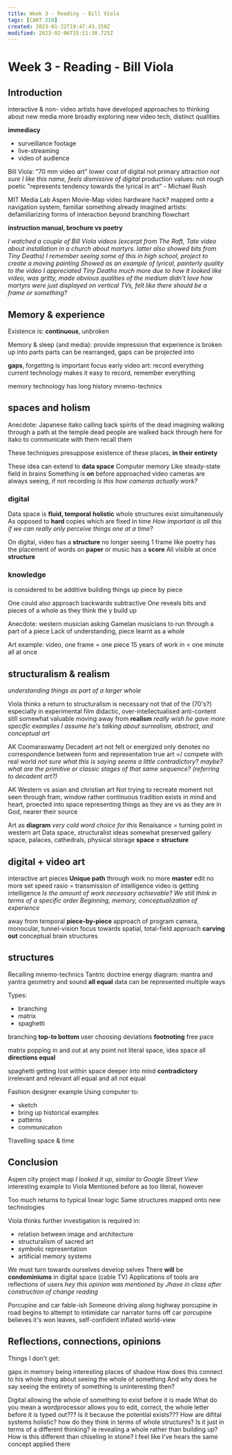```yaml
---
title: Week 3 - Reading - Bill Viola
tags: [CART 210]
created: 2023-01-22T19:47:43.150Z
modified: 2023-02-06T15:51:30.725Z
---
```


# Week 3 - Reading - Bill Viola

## Introduction

interactive & non- video artists have developed approaches to thinking about new media more broadly
exploring new video tech, distinct qualities

**immediacy**
- surveillance footage
- live-streaming 
- video of audience

Bill Viola:
"70 mm video art"
lower cost of digital not primary attraction
*not sure I like this name, feels dismissive of digital*
production values: not rough
poetic
"represents tendency towards the lyrical in art" - Michael Rush

MIT Media Lab Aspen Movie-Map
video hardware hack?
mapped onto a navigation system, familiar
something already imagined
artists: defamiliarizing forms of interaction
beyond branching flowchart

**instruction manual, brochure vs poetry**

*I watched a couple of Bill Viola videos
(excerpt from The Raft, Tate video about installation in a church about martyrs. latter also showed bits from Tiny Deaths)
I remember seeing some of this in high school, project to create a moving painting
Showed as an example of lyrical, painterly quality to the video
I appreciated Tiny Deaths much more due to how it looked like video, was gritty, made obvious qualities of the medium
didn't love how martyrs were just displayed on vertical TVs, felt like there should be a frame or something?*

## Memory & experience

Existence is:
**continuous**, unbroken

Memory & sleep (and media):
provide impression that experience is broken up into parts
parts can be rearranged,
gaps can be projected into

**gaps**, forgetting is important
focus
early video art: record everything
current technology makes it easy to record, remember everything

memory technology has long history
mnemo-technics

## spaces and holism

Anecdote:
Japanese itako calling back spirits of the dead
imagining walking through a path at the temple
dead people are walked back through here for itako to communicate with them
recall them

These techniques presuppose existence of these places, **in their entirety**

These idea can extend to **data space**
Computer memory
Like steady-state field in brains
Something is **on** before approached
video cameras are always seeing, if not recording
*is this how cameras actually work?*

### digital

Data space is **fluid, temporal**
**holistic**
whole structures exist simultaneously
As opposed to **hard** copies
which are fixed in time
*How important is all this if we can really only perceive things one at a time?*

On digital, video has a **structure**
no longer seeing 1 frame
like poetry has the placement of words on **paper**
or music has a **score**
All visible at once
**structure**

### knowledge
is considered to be additive
building things up piece by piece

One could also approach backwards
subtractive
One reveals bits and pieces of a whole
as they think the y build up

Anecdote:
western musician asking Gamelan musicians to run through a part of a piece
Lack of understanding, piece learnt as a whole

Art example:
video, one frame = one piece
15 years of work in < one minute
all at once

## structuralism & realism
*understanding things as part of a larger whole*

Viola thinks a return to structuralism is necessary
not that of the (70's?)
especially in experimental film
didactic, over-intellectualised
anti-content still somewhat valuable
moving away from **realism**
*really wish he gave more specific examples
I assume he's talking about surrealism, abstract, and conceptual art*

AK Coomaraswamy
Decadent art
not felt or energized
only denotes
no correspondence between form and representation
true art =/ compete with real world
*not sure what this is saying
seems a little contradictory? maybe?
what are the primitive or classic stages of that same sequence? (referring to decadent art?)*

AK
Western vs asian and christian art
Not trying to recreate moment
not seen through fram, window
rather continuous tradition
exists in mind and heart, proected into space
representing things as they are vs as they are in God, nearer their source

Art as **diagram**
*very cold word choice for this*
Renaisance = turning point in western art
Data space, structuralist ideas somewhat preserved
gallery space, palaces, cathedrals, physical storage
**space = structure**

## digital + video art

interactive art pieces
**Unique path** through work
no more **master** edit
no more set speed
rasio = transmission of intelligence
video is getting intelligence
*Is the amount of work necessary achievable?
We still think in terms of a specific order
Beginning, memory, conceptualization of experience*

away from temporal **piece-by-piece** approach of program
camera, monocular, tunnel-vision focus
towards spatial, total-field approach
**carving out** 
conceptual brain structures

## structures 

Recalling mnemo-technics
Tantric doctrine
energy diagram:
mantra and yantra
geometry and sound
**all equal**
data can be represented multiple ways

Types:
- branching
- matrix
- spaghetti

branching
**top-to bottom**
user choosing deviations
**footnoting**
free pace

matrix
popping in and out at any point
not literal space, idea space
all **directions equal**

spaghetti
getting lost within space
deeper into mind
**contradictory**
irrelevant and relevant
all equal and all not equal

Fashion designer example
Using computer to:

- sketch
- bring up historical examples
- patterns
- communication

Travelling space & time

## Conclusion

Aspen city project map
*I looked it up, similar to Google Street View*
interesting example to Viola
Mentioned before as too literal, however

Too much returns to typical linear logic
Same structures mapped onto new technologies

Viola thinks further investigation is required in:
- relation between image and architecture
- structuralism of sacred art
- symbolic representation
- artificial memory systems

We must turn towards ourselves
develop selves
There **will** be **condominiums** in digital space
(cable TV)
Applications of tools are reflections of users
*hey this opinion was mentioned by Jhave in class after construction of change reading*

Porcupine and car fable-ish
Someone driving along highway
porcupine in road
begins to attempt to intimidate car
narrator turns off car
porcupine believes it's won
leaves, self-confident
inflated world-view

## Reflections, connections, opinions

Things I don't get:

gaps in memory being interesting places of shadow
How does this connect to his whole thing about seeing the whole of something
And why does he say seeing the entirety of something is uninteresting then?


Digital allowing the whole of something to exist before it is made
What do you mean a wordprocessor allows you to edit, correct, the whole letter before it is typed out???
Is it because the potential exists???
How are difital systems holistic? how do they think in terms of whole structures?
Is it just in terms of a different thinking? ie revealing a whole rather than building up?
How is this different than chiseling in stone? I feel like I've hears the same concept applied there

